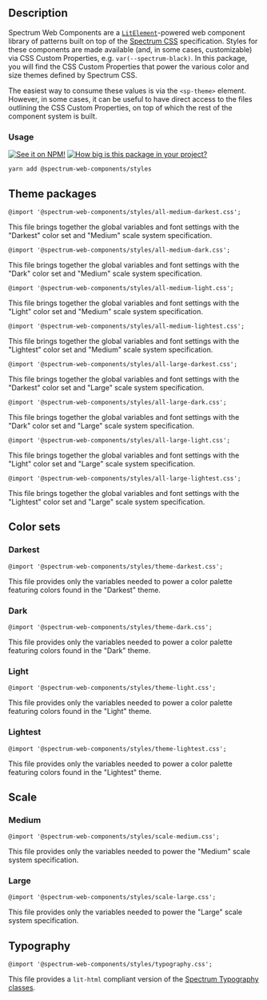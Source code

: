 ## Description

Spectrum Web Components are a [`LitElement`](https://lit-element.polymer-project.org)-powered web component library of patterns built on top of the [Spectrum CSS](https://opensource.adobe.com/spectrum-css) specification. Styles for these components are made available (and, in some cases, customizable) via CSS Custom Properties, e.g. `var(--spectrum-black)`. In this package, you will find the CSS Custom Properties that power the various color and size themes defined by Spectrum CSS.

The easiest way to consume these values is via the `<sp-theme>` element. However, in some cases, it can be useful to have direct access to the files outlining the CSS Custom Properties, on top of which the rest of the component system is built.

### Usage

[![See it on NPM!](https://img.shields.io/npm/v/@spectrum-web-components/styles?style=for-the-badge)](https://www.npmjs.com/package/@spectrum-web-components/styles)
[![How big is this package in your project?](https://img.shields.io/bundlephobia/minzip/@spectrum-web-components/styles?style=for-the-badge)](https://bundlephobia.com/result?p=@spectrum-web-components/styles)

```
yarn add @spectrum-web-components/styles
```

## Theme packages

```
@import '@spectrum-web-components/styles/all-medium-darkest.css';
```

This file brings together the global variables and font settings with the "Darkest" color set and "Medium" scale system specification.

```
@import '@spectrum-web-components/styles/all-medium-dark.css';
```

This file brings together the global variables and font settings with the "Dark" color set and "Medium" scale system specification.

```
@import '@spectrum-web-components/styles/all-medium-light.css';
```

This file brings together the global variables and font settings with the "Light" color set and "Medium" scale system specification.

```
@import '@spectrum-web-components/styles/all-medium-lightest.css';
```

This file brings together the global variables and font settings with the "Lightest" color set and "Medium" scale system specification.

```
@import '@spectrum-web-components/styles/all-large-darkest.css';
```

This file brings together the global variables and font settings with the "Darkest" color set and "Large" scale system specification.

```
@import '@spectrum-web-components/styles/all-large-dark.css';
```

This file brings together the global variables and font settings with the "Dark" color set and "Large" scale system specification.

```
@import '@spectrum-web-components/styles/all-large-light.css';
```

This file brings together the global variables and font settings with the "Light" color set and "Large" scale system specification.

```
@import '@spectrum-web-components/styles/all-large-lightest.css';
```

This file brings together the global variables and font settings with the "Lightest" color set and "Large" scale system specification.

## Color sets

### Darkest

```
@import '@spectrum-web-components/styles/theme-darkest.css';
```

This file provides only the variables needed to power a color palette featuring colors found in the "Darkest" theme.

### Dark

```
@import '@spectrum-web-components/styles/theme-dark.css';
```

This file provides only the variables needed to power a color palette featuring colors found in the "Dark" theme.

### Light

```
@import '@spectrum-web-components/styles/theme-light.css';
```

This file provides only the variables needed to power a color palette featuring colors found in the "Light" theme.

### Lightest

```
@import '@spectrum-web-components/styles/theme-lightest.css';
```

This file provides only the variables needed to power a color palette featuring colors found in the "Lightest" theme.

## Scale

### Medium

```
@import '@spectrum-web-components/styles/scale-medium.css';
```

This file provides only the variables needed to power the "Medium" scale system specification.

### Large

```
@import '@spectrum-web-components/styles/scale-large.css';
```

This file provides only the variables needed to power the "Large" scale system specification.

## Typography

```
@import '@spectrum-web-components/styles/typography.css';
```

This file provides a `lit-html` compliant version of the [Spectrum Typography classes](https://opensource.adobe.com/spectrum-css/typography.html).
